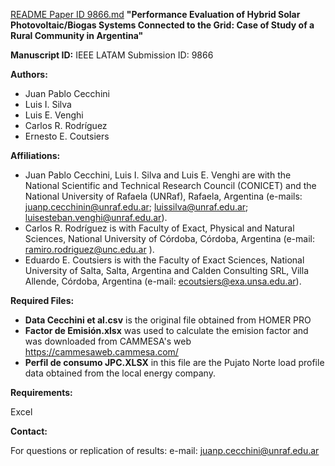 [README Paper ID 9866.md](https://github.com/user-attachments/files/21508792/README.Paper.ID.9866.md)
**"Performance Evaluation of Hybrid Solar Photovoltaic/Biogas Systems Connected to the Grid: Case of Study of a Rural Community in Argentina"**

**Manuscript ID:** IEEE LATAM Submission ID: 9866 

**Authors:**

* Juan Pablo Cecchini
* Luis I. Silva
* Luis E. Venghi
* Carlos R. Rodríguez
* Ernesto E. Coutsiers

**Affiliations:**
* Juan Pablo Cecchini, Luis I. Silva and Luis E. Venghi are with the National Scientific and Technical Research Council (CONICET) and the National University of Rafaela (UNRaf), Rafaela, Argentina (e-mails: juanp.cecchinin@unraf.edu.ar; luissilva@unraf.edu.ar; luisesteban.venghi@unraf.edu.ar).
* Carlos R. Rodríguez is with Faculty of Exact, Physical and Natural Sciences, National University of Córdoba, Córdoba, Argentina (e-mail: ramiro.rodriguez@unc.edu.ar ).
* Eduardo E. Coutsiers is with the Faculty of Exact Sciences, National University of Salta, Salta, Argentina and Calden Consulting SRL, Villa Allende, Córdoba, Argentina (e-mail: ecoutsiers@exa.unsa.edu.ar).

**Required Files:**
* **Data Cecchini et al.csv** is the original file obtained from HOMER PRO
* **Factor de Emisión.xlsx** was used to calculate the emision factor and was downloaded from CAMMESA's web https://cammesaweb.cammesa.com/
* **Perfil de consumo JPC.XLSX** in this file are the Pujato Norte load profile data obtained from the local energy company. 

**Requirements:**

Excel

**Contact:**

For questions or replication of results:
e-mail: juanp.cecchini@unraf.edu.ar 
